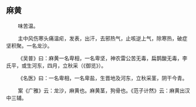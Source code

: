 ## 麻黄
<p>&emsp;&emsp;
味苦温。
</p>
<p>&emsp;&emsp;
主中风伤寒头痛温疟，发表，出汗，去邪热气，止咳逆上气，除寒热，破症坚积聚。一名龙沙。
</p>
<p>&emsp;&emsp;
《吴普》曰：麻黄一名卑相，一名卑坚，神农雷公苦无毒，扁鹊酸无毒，李氏平，或生河东，四月，立秋采（《御览》）。
</p>
<p>&emsp;&emsp;
《名医》曰：一名卑相，一名卑盐，生晋地及河东，立秋采茎，阴干今青。
</p>
<p>&emsp;&emsp;
案《广雅》云：龙沙，麻黄也。麻黄茎，狗骨也。《范子计然》云：麻黄出汉中三辅。
</p>









